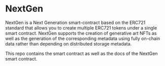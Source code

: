 # NextGen

NextGen is a Next Generation smart-contract based on the ERC721 standard that allows you to create multiple ERC721 tokens under a single smart contract. NextGen supports the creation of generative art NFTs as well as the generation of the corresponding metadata using fully on-chain data rather than depending on distributed storage metadata.

This repo contains the smart contract as well as the docs of the NextGen smart contract.
